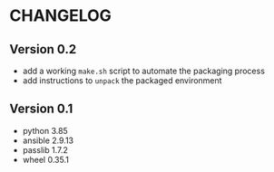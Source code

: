 # CHANGELOG

## Version 0.2
- add a working `make.sh` script to automate the packaging process
- add instructions to `unpack` the packaged environment

## Version 0.1
- python 3.85
- ansible 2.9.13
- passlib 1.7.2
- wheel 0.35.1
